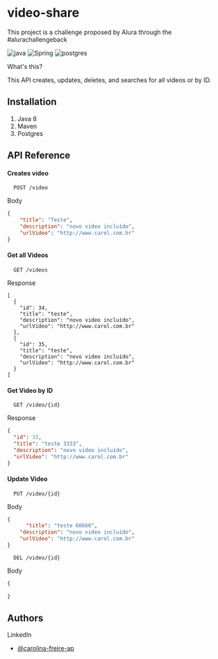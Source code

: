 
# video-share

This project is a challenge proposed by Alura through the #alurachallengeback

![java](https://img.shields.io/badge/Java-ED8B00?style=for-the-badge&logo=java&logoColor=white)
![Spring](https://img.shields.io/badge/Spring-6DB33F?style=for-the-badge&logo=spring&logoColor=white)
![postgres](https://img.shields.io/badge/PostgreSQL-316192?style=for-the-badge&logo=postgresql&logoColor=white)

What's this?

This API creates, updates, deletes, and searches for all videos or by ID.

## Installation

1. Java 8
2. Maven
3. Postgres

## API Reference

#### Creates video

```http
  POST /video
```
Body
```json
{
	"title": "Teste",
	"description": "novo video incluído",
	"urlVideo": "http://www.carol.com.br"
}
```
#### Get all Videos

```http
  GET /videos
```
Response
```
[
  {
    "id": 34,
    "title": "teste",
    "description": "novo video incluído",
    "urlVideo": "http://www.carol.com.br"
  },
  {
    "id": 35,
    "title": "teste",
    "description": "novo video incluído",
    "urlVideo": "http://www.carol.com.br"
  }
]
```
#### Get Video by ID

```http
  GET /video/{id}
```
Response

```json
{
  "id": 33,
  "title": "teste 3333",
  "description": "novo video incluído",
  "urlVideo": "http://www.carol.com.br"
}
```
#### Update Video

```http
  PUT /video/{id}
```
Body

```json
{
	  "title": "teste 66666",
    "description": "novo video incluído",
    "urlVideo": "http://www.carol.com.br"
}
```

```http
  DEL /video/{id}
```
Body

```json
{
	
}
```
## Authors

LinkedIn
- [@carolina-freire-ap](https://www.linkedin.com/in/carolina-freire-ap/)

  
